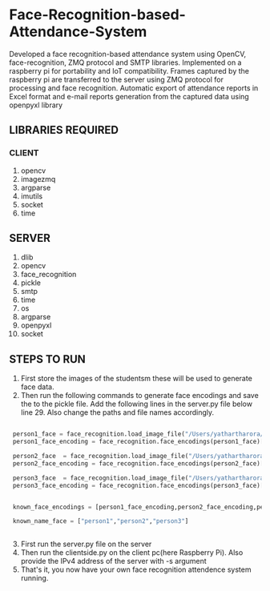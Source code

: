 # Face-Recognition-based-Attendance-System

Developed a face recognition-based attendance system using OpenCV, face-recognition, ZMQ protocol and SMTP libraries.
Implemented on a raspberry pi for portability and IoT compatibility. Frames captured by the raspberry pi are transferred to the server using ZMQ protocol for processing and face recognition.
Automatic export of attendance reports in Excel format and e-mail reports generation from the captured data using openpyxl library

## LIBRARIES REQUIRED

### CLIENT
1. opencv
2. imagezmq
3. argparse
4. imutils
5. socket
6. time

## SERVER
1. dlib
2. opencv
3. face_recognition
4. pickle
5. smtp
6. time
7. os
8. argparse
9. openpyxl
10. socket


## STEPS TO RUN

1. First store the images of the studentsm these will be used to generate face data.
2. Then run the following commands to generate face encodings and save the to the pickle file. Add the following lines in the server.py file below line 29. Also change the paths and file names accordingly.
```python

 person1_face = face_recognition.load_image_file("/Users/yathartharora/Downloads/yatharth.jpg")
 person1_face_encoding = face_recognition.face_encodings(person1_face)[0];

 person2_face  = face_recognition.load_image_file("/Users/yathartharora/Downloads/rohan.jpg")
 person2_face_encoding = face_recognition.face_encodings(person2_face)[0];

 person3_face  = face_recognition.load_image_file("/Users/yathartharora/Downloads/milind.jpg")
 person3_face_encoding = face_recognition.face_encodings(person3_face)[0];


 known_face_encodings = [person1_face_encoding,person2_face_encoding,person3_face_encoding]

 known_name_face = ["person1","person2","person3"]
 
```

3. First run the server.py file on the server
4. Then run the clientside.py on the client pc(here Raspberry Pi). Also provide the IPv4 address of the server with -s argument
5. That's it, you now have your own face recognition attendence system running. 
